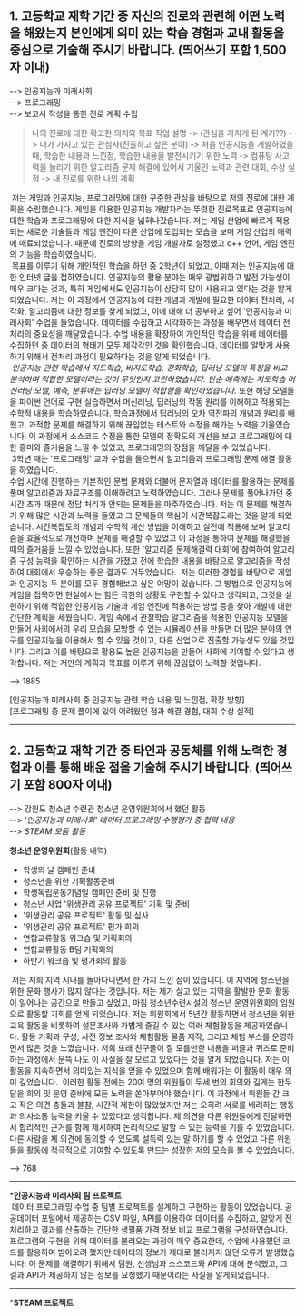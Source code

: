 ## 1. 고등학교 재학 기간 중 자신의 진로와 관련해 어떤 노력을 해왔는지 본인에게 의미 있는 학습 경험과 교내 활동을 중심으로 기술해 주시기 바랍니다. (띄어쓰기 포함 1,500자 이내)  

--> 인공지능과 미래사회  
--> 프로그래밍  
--> 보고서 작성을 통한 진로 계획 수립

> 나의 진로에 대한 확고한 의지와 목표 직업 설명 -> (관심을 가지게 된 계기??) -> 내가 가지고 있는 관심사(진출하고 싶은 분야) -> 처음 인공지능을 개발하였을 때, 학습한 내용과 느낀점, 학습한 내용을 발전시키기 위한 노력 -> 컴퓨팅 사고력을 늘리기 위한 알고리즘 문제 해결에 있어서 기울인 노력과 관련 대회, 수상 실적 -> 내 진로를 위한 나의 계획

&nbsp;저는 게임과 인공지능, 프로그래밍에 대한 꾸준한 관심을 바탕으로 저의 진로에 대한 계획을 수립했습니다. 
게임을 이용한 인공지능 개발자라는 뚜렷한 진로목표로 인공지능에 대한 학습과 프로그래밍에 대한 지식을 넓혀나갔습니다. 
저는 게임 산업에 빠르게 적용되는 새로운 기술들과 게임 엔진이 다른 산업에 도입되는 모습을 보며 게임 산업의 매력에 매료되었습니다. 
때문에 진로의 방향을 게임 개발자로 설정했고 c++ 언어, 게임 엔진의 기능을 학습하였습니다.  
&nbsp;목표를 이루기 위해 개인적인 학습을 하던 중 2학년이 되었고, 이때 저는 인공지능에 대한 인터넷 글을 접하였습니다. 
인공지능의 활용 분야는 매우 광범위하고 발전 가능성이 매우 크다는 것과, 특히 게임에서도 인공지능이 상당히 많이 사용되고 있다는 것을 알게 되었습니다. 
저는 이 과정에서 인공지능에 대한 개념과 개발에 필요한 데이터 전처리, 시각화, 알고리즘에 대한 정보를 찾게 되었고, 이에 대해 더 공부하고 싶어 '인공지능과 미래사회' 수업을 들었습니다. 
데이터를 수집하고 시각화하는 과정을 배우면서 데이터 전처리의 중요성을 깨달았습니다. 
수업 내용을 확장하여 개인적인 학습을 위해 데이터를 수집하던 중 데이터의 형태가 모두 제각각인 것을 확인했습니다. 
데이터를 알맞게 사용하기 위해서 전처리 과정이 필요하다는 것을 알게 되었습니다.  
&nbsp;*인공지능 관련 학습에서 지도학습, 비지도학습, 강화학습, 딥러닝 모델의 특징을 비교 분석하며 적합한 모델이라는 것이 무엇인지 고민하였습니다. 
단순 예측에는 지도학습 머신러닝 모델, 예측, 분류에는 딥러닝 모델이 적합함을 확인하였습니다.*
또한 해당 모델들을 파이썬 언어로 구현 실습하면서 머신러닝, 딥러닝의 작동 원리를 이해하고 적용되는 수학적 내용을 학습하였습니다. 
학습과정에서 딥러닝의 오차 역전파의 개념과 원리를 배웠고, 과적합 문제를 해결하기 위해 끊임없는 테스트와 수정을 해가는 노력을 기울였습니다. 
이 과정에서 소스코드 수정을 통한 모델의 정확도의 개선을 보고 프로그래밍에 대한 흥미와 즐거움을 느낄 수 있었고, 프로그래밍의 장점을 깨달을 수 있었습니다.  
&nbsp;3학년 때는 '프로그래밍' 교과 수업을 들으면서 알고리즘과 프로그래밍 문제 해결 활동을 하였습니다.  
수업 시간에 진행하는 기본적인 문법 문제와 더불어 문자열과 데이터를 활용하는 문제를 풀며 알고리즘과 자료구조를 이해하려고 노력하였습니다. 
그러나 문제를 풀어나가던 중 시간 초과 때문에 정답 처리가 안되는 문제들을 마주하였습니다. 
저는 이 문제를 해결하기 위해 많은 시간과 노력을 들였고 그 문제들의 핵심이 시간복잡도라는 것을 알게 되었습니다. 
시간복잡도의 개념과 수학적 계산 방법을 이해하고 실전에 적용해 보며 알고리즘을 효율적으로 개선하며 문제를 해결할 수 있었고 이 과정을 통하여 문제를 해결했을 때의 즐거움을 느낄 수 있었습니다. 
또한 '알고리즘 문제해결력 대회'에 참여하여 알고리즘 구성 능력을 확인하는 시간을 가졌고 전에 학습한 내용을 바탕으로 알고리즘을 작성하여 대회에서 우승하는 좋은 결과도 거두었습니다. 
&nbsp;저는 이러한 경험을 바탕으로 게임과 인공지능 두 분야를 모두 경험해보고 싶은 야망이 있습니다.
그 방법으로 인공지능에 게임을 접목하면 현실에서는 힘든 극한의 상황도 구현할 수 있다고 생각되고, 그것을 실현하기 위해 적합한 인공지능 기술과 게임 엔진에 적용하는 방법 등을 찾아 개발에 대한 간단한 계획을 세웠습니다. 
게임 속에서 관찰학습 알고리즘을 적용한 인공지능 모델을 만들어 사회에서의 우리 모습을 모방할 수 있는 시뮬레이션을 만들면 더 많은 분야의 연구를 인공지능을 이용해서 할 수 있을 것이고, 다른 산업으로 진출할 가능성도 있을 것입니다. 
그리고 이를 바탕으로 활용도 높은 인공지능을 만들어 사회에 기여할 수 있다고 생각합니다. 
저는 저만의 계획과 목표를 이루기 위해 끊임없이 노력할 것입니다. 

--> 1885

[인공지능과 미래사회 중 인공지능 관련 학습 내용 및 느낀점, 확장 방향]  
[프로그래밍 중 문제 풀이에 있어 어려웠던 점과 해결 경험, 대회 수상 실적]


<hr/>

## 2. 고등학교 재학 기간 중 타인과 공동체를 위해 노력한 경험과 이를 통해 배운 점을 기술해 주시기 바랍니다. (띄어쓰기 포함 800자 이내)  

--> 강원도 청소년 수련관 청소년 운영위원회에서 했던 활동  
--> *'인공지능과 미래사회' 데이터 프로그래밍 수행평가 중 협력 내용*  
--> *STEAM 모둠 활동*  

__청소년 운영위원회__(활동 내역)
- 학생의 날 캠페인 준비
- 청소년을 위한 기획활동준비
- 학생독립운동기념일 캠페인 준비 및 진행
- 청소년 사업 '위생관리 공유 프로젝트' 기획 및 준비
- '위생관리 공유 프로젝트' 활동 및 심사
- '위생관리 공유 프로젝트' 평가 회의
- 연합교류활동 워크숍 및 기획회의
- 연합교류활동 B팀 기획회의
- 하반기 워크숍 및 평가회의 활동

&nbsp;저는 저희 지역 시내를 돌아다니면서 한 가지 느낀 점이 있습니다. 
이 지역에 청소년을 위한 문화 행사가 많지 않다는 것입니다. 
저는 제가 살고 있는 지역을 활발한 문화 활동이 일어나는 공간으로 만들고 싶었고, 마침 청소년수련시설의 청소년 운영위원회의 임원으로 활동할 기회를 얻게 되었습니다. 
저는 위원회에서 5년간 활동하면서 청소년을 위한 교육 활동을 비롯하여 설문조사와 가볍게 즐길 수 있는 여러 체험활동을 제공하였습니다. 
활동 기획과 구성, 사전 정보 조사와 체험활동 물품 제작, 그리고 체험 부스를 운영하면서 많은 것을 느꼈습니다.
저희 또래 친구들이 잘 모를만한 내용을 퍼즐과 퀴즈로 준비하는 과정에서 문뜩 나도 이 사실을 잘 모르고 있었다는 것을 알게 되었습니다. 
저는 이 활동을 지속하면서 의미있는 지식을 얻을 수 있었으며 함께 배워가는 이 활동이 매우 의미 깊었습니다. 
&nbsp;이러한 활동 전에는 20여 명의 위원들이 두세 번의 회의와 길게는 한두 달을 회의 및 운영 준비에 모든 노력을 쏟아부어야 했습니다. 
이 과정에서 위원들 간 크고 작은 의견 충돌과 불참, 시간적 제한이 많았었지만 저는 오히려 서로를 배려하는 행동과 의사소통 능력을 키울 수 있었다고 생각합니다. 
제 의견을 다른 위원들에게 전달하면서 합리적인 근거를 함께 제시하여 논리적으로 말할 수 있는 능력을 기를 수 있었습니다. 
다른 사람을 제 의견에 동의할 수 있도록 설득력 있는 말 하기를 할 수 있었고 다른 위원들을 활동에 적극적으로 기여할 수 있도록 만드는 성장한 저의 모습을 볼 수 있었습니다. 

--> 768

<hr/>

*__인공지능과 미래사회 팀 프로젝트__  
&nbsp;데이터 프로그래밍 수업 중 팀별 프로젝트를 설계하고 구현하는 활동이 있었습니다. 
공공데이터 포털에서 제공하는 CSV 파일, API를 이용하여 데이터를 수집하고, 알맞게 전처리하고 결과를 산출하는 간단한 생필품 가격 정보 비교 프로그램을 구성하였습니다. 
프로그램의 구현을 위해 데이터를 불러오는 과정이 매우 중요한데, 수업에 사용했던 코드를 활용하여 받아오려 했지만 데이터의 정보가 제대로 불러지지 않던 오류가 발생했습니다. 
이 문제를 해결하기 위해서 팀원, 선생님과 소스코드와 API에 대해 분석했고, 그 결과 API가 제공하지 않는 정보를 요청했기 때문이라는 사실을 알게되었습니다. 

<hr/>

*__STEAM 프로젝트__
&nbsp;
